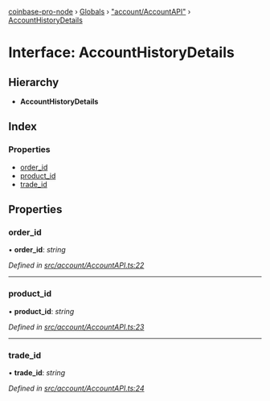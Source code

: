 [coinbase-pro-node](../README.md) › [Globals](../globals.md) › ["account/AccountAPI"](../modules/_account_accountapi_.md) › [AccountHistoryDetails](_account_accountapi_.accounthistorydetails.md)

# Interface: AccountHistoryDetails

## Hierarchy

- **AccountHistoryDetails**

## Index

### Properties

- [order_id](_account_accountapi_.accounthistorydetails.md#order_id)
- [product_id](_account_accountapi_.accounthistorydetails.md#product_id)
- [trade_id](_account_accountapi_.accounthistorydetails.md#trade_id)

## Properties

### order_id

• **order_id**: _string_

_Defined in [src/account/AccountAPI.ts:22](https://github.com/bennyn/coinbase-pro-node/blob/1656a9e/src/account/AccountAPI.ts#L22)_

---

### product_id

• **product_id**: _string_

_Defined in [src/account/AccountAPI.ts:23](https://github.com/bennyn/coinbase-pro-node/blob/1656a9e/src/account/AccountAPI.ts#L23)_

---

### trade_id

• **trade_id**: _string_

_Defined in [src/account/AccountAPI.ts:24](https://github.com/bennyn/coinbase-pro-node/blob/1656a9e/src/account/AccountAPI.ts#L24)_
